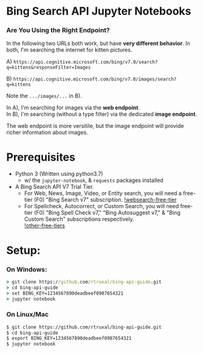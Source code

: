  Bing Search API Jupyter Notebooks
==================================



### Are You Using the Right Endpoint?

In the following two URLs both work, but have **very different behavior**. In both, I'm searching the internet for kitten pictures.

  A) `https://api.cognitive.microsoft.com/bing/v7.0/search?q=kittens&responseFilter=Images`   
  
  B) `https://api.cognitive.microsoft.com/bing/v7.0/images/search?q=kittens`  


Note the `.../images/...` in B).


In A), I'm searching for images via the **web endpoint**.  
In B), I'm searching (without a type filter) via the dedicated **image endpoint**. 

The web endpoint is more versitile, but the image endpoint will provide richer information about images.

# Prerequisites
 - Python 3 (Written using python3.7)
   - w/ the `jupyter-notebook`, &  `requests` packages installed
 - A Bing Search API V7 Trial Tier.
   - For Web, News, Image, Video, or Entity search, you will need a free-tier (F0) "Bing Search v7" subscription. [!websearch-free-tier](img/websearch-free-tier.PNG)
   - For Spellcheck, Autocorrect, or Custom Search, you will need free-tier (F0) "Bing Spell Check v7," "Bing Autosuggest v7," & "Bing Custom Search" subscriptions respectively.   
[!other-free-tiers](https://raw.githubusercontent.com/rtruxal/github-pics/master/bingdoc%20images/spell-auto-and-custom-free-tiers.png)


# Setup:

### On Windows:
```cmd
> git clone https://github.com/rtruxal/bing-api-guide.git
> cd bing-api-guide
> set BING_KEY=1234567890deadbeef0987654321
> jupyter notebook
```
### On Linux/Mac
```sh
$ git clone https://github.com/rtruxal/bing-api-guide.git
$ cd bing-api-guide
$ export BING_KEY=1234567890deadbeef0987654321
$ jupyter notebook
```




